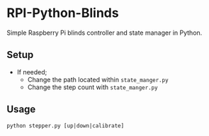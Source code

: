 # RPI-Python-Blinds

Simple Raspberry Pi blinds controller and state manager in Python.

## Setup 

- If needed; 
  - Change the path located within `state_manger.py`
  - Change the step count with `state_manger.py`


## Usage

```
python stepper.py [up|down|calibrate]
```
